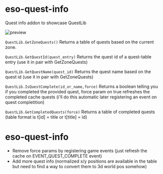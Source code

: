 # eso-quest-info
Quest info addon to showcase QuestLib

![preview](https://i.imgur.com/QJE76me.png)

`QuestLib.GetZoneQuests()`
Returns a table of quests based on the current zone.
    
`QuestLib.GetQuestId(quest_entry)`
Returns the quest id of a quest-table entry (use it in pair with GetZoneQuests)

`QuestLib.GetQuestName(quest_id)`
Returns the quest name based on the quest id (use it in pair with GetZoneQuests)

`QuestLib.IsQuestComplete(id_or_name,force)`
Returns a boolean telling you if you completed the provided quest, force param on true refreshes the completed cache quests (i'll do this automatic later registering an event on quest completition)

`QuestLib.GetCompletedQuests(force)`
Returns a table of completed quests (table format is t[id] = title or t[title] = id)

# eso-quest-info
- Remove force params by registering game events (just refresh the cache on EVENT_QUEST_COMPLETE event)
- Add more quest info (normalized x/y positions are available in the table but need to find a way to convert them to 3d world pos somehow)
